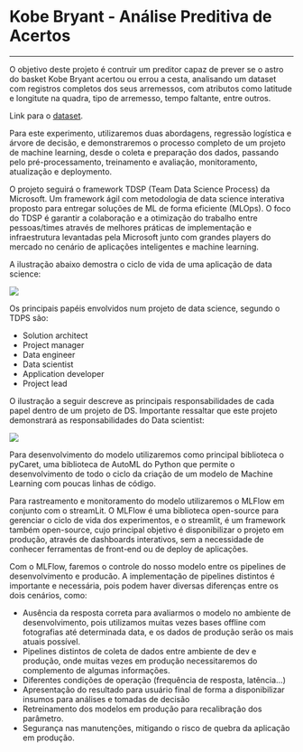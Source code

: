 # Kobe Bryant - Análise Preditiva de Acertos
------------
O objetivo deste projeto é contruir um preditor capaz de prever se o astro do basket Kobe Bryant acertou ou errou a cesta, analisando um dataset com registros completos dos seus arremessos, com atributos como latitude e longitute na quadra, tipo de arremesso, tempo faltante, entre outros.

Link para o [dataset](https://www.kaggle.com/code/jeongwonkim10516/kobe-bryant-shot-selection-increase-prediction/data").

Para este experimento, utilizaremos duas abordagens, regressão logística e árvore de decisão, e demonstraremos o processo completo de um projeto de machine learning, desde o coleta e preparação dos dados, passando pelo pré-processamento, treinamento e avaliação, monitoramento, atualização e deploymento.

O projeto seguirá o framework TDSP (Team Data Science Process) da Microsoft. Um framework ágil com metodologia de data science interativa proposto para entregar soluções de ML de forma eficiente (MLOps). O foco do TDSP é garantir a colaboração e a otimização do trabalho entre pessoas/times através de melhores práticas de implementação e infraestrutura levantadas pela Microsoft junto com grandes players do mercado no cenário de aplicações inteligentes e machine learning.

A ilustração abaixo demostra o ciclo de vida de uma aplicação de data science:

![](https://docs.microsoft.com/en-us/azure/architecture/data-science-process/media/overview/tdsp-lifecycle2.png)

Os principais papéis envolvidos num projeto de data science, segundo o TDPS são: 

* Solution architect
* Project manager
* Data engineer
* Data scientist
* Application developer
* Project lead

O ilustração a seguir descreve as principais responsabilidades de cada papel dentro de um projeto de DS. Importante ressaltar que este projeto demonstrará as responsabilidades do Data scientist:

![](https://docs.microsoft.com/en-us/azure/architecture/data-science-process/media/overview/tdsp-tasks-by-roles.png#lightbox)

Para desenvolvimento do modelo utilizaremos como principal biblioteca o pyCaret,  uma biblioteca de AutoML do Python que permite o desenvolvimento de todo o ciclo da criação de um modelo de Machine Learning com poucas linhas de código.

Para rastreamento e monitoramento do modelo utilizaremos o MLFlow em conjunto com o streamLit. O MLFlow é uma biblioteca open-source para gerenciar o ciclo de vida dos experimentos, e o streamlit, é um framework também open-source, cujo principal objetivo é disponibilizar o projeto em produção, através de dashboards interativos, sem a necessidade de conhecer ferramentas de front-end ou de deploy de aplicações.

Com o MLFlow, faremos o controle do nosso modelo entre os pipelines de desenvolvimento e producão. A implementação de pipelines distintos é importante e necessária, pois podem haver diversas diferenças entre os dois cenários, como:

* Ausência da resposta correta para avaliarmos o modelo no ambiente de desenvolvimento, pois utilizamos muitas vezes bases offline com fotografias até determinada data, e os dados de produção serão os mais atuais possível.
* Pipelines distintos de coleta de dados entre ambiente de dev e produção, onde muitas vezes em produção necessitaremos do complemento de algumas informações.
* Diferentes condições de operação (frequência de resposta, latência…)
* Apresentação do resultado para usuário final de forma a disponibilizar insumos para análises e tomadas de decisão
* Retreinamento dos modelos em produção para recalibração dos parâmetro.
* Segurança nas manutenções, mitigando o risco de quebra da aplicação em produção.
